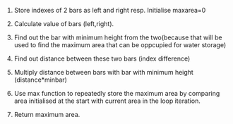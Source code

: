 1. Store indexes of 2 bars as left and right resp. Initialise maxarea=0

2. Calculate value of bars (left,right).

3. Find out the bar with minimum height from the two(because that will be used to find the maximum area that can be oppcupied for water storage)

4. Find out distance between these two bars (index difference)

5. Multiply distance between bars with bar with minimum height (distance*minbar)

6. Use max function to repeatedly store the maximum area by comparing area initialised at the start with current area in the loop iteration. 

7. Return maximum area.
